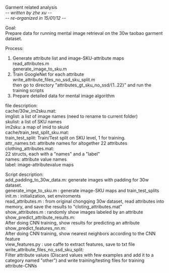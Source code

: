 Garment related analysis  
*-- written by zhe xu --*  
*-- re-organized in 15/01/12 --*  
  
Goal:  
Prepare data for running mental image retrieval on the 30w taobao 
garment dataset.  
  
Process:  
1) Generate attribute list and image-SKU-attribute maps  
   read_attributes.m  
   generate_image_to_sku.m  
2) Train GoogleNet for each attribute  
   write_attribute_files_no_ssd_sku_split.m  
   then go to directory "attributes_gt_sku_no_ssd/{1..22}" and run the training scripts  
3) Prepare detailed data for mental image algorithm  
  
  
file description:  
cache/30w_im2sku.mat:  
    imglist: a list of image names (need to rename to current folder)  
    skulist: a list of SKU names  
    im2sku:  a map of imid to skuid  
cache/train_test_split_sku.mat:  
    train_test_split: Train/Test split on SKU level, 1 for training.  
attr_names.txt: attribute names for altogether 22 attributes  
clothing_attributes.mat:  
    22 structs, each with a "names" and a "label"  
    names: attribute value names  
    label: image-attributevalue maps  
  
  
Script description:  
add_padding_to_30w_data.m: generate images with padding for 30w dataset.   
generate_imge_to_sku.m   : generate image-SKU maps and train_test_splits  
init.m                   : initialization, set enviroments  
read_attributes.m        : from original chongqing 30w dataset, read attributes into memory, and save the results to "cloting_attributes.mat"  
show_attributes.m        : randomly show images labeled by an attribute  
show_predict_attribute_results.m:  
    After doing CNN training, show results for predicting an attribute  
show_predict_features_nn.m:  
    After doing CNN training, show nearest neighbors according to the CNN feature  
view_features.py         : use caffe to extract features, save to txt file  
write_attribute_files_no_ssd_sku_split:   
    Filter attribute values (Discard values with few examples and add it to a category named "other") and write training/testing files for training attribute-CNNs  

